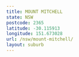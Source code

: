 ```yaml
---
title: MOUNT MITCHELL
state: NSW
postcode: 2365
latitude: -30.115913
longitude: 151.673028
url: /nsw/mount-mitchell/
layout: suburb
---
```

